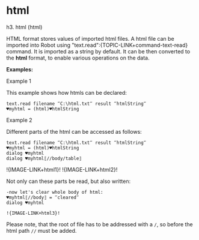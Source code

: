 # html

h3. html (html)

HTML format stores values of imported html files.
A html file can be imported into Robot using "text.read":{TOPIC-LINK+command-text-read} command. It is imported as a string by default. It can be then converted to the **html** format, to enable various operations on the data.

**Examples:**

Example 1

This example shows how htmls can be declared:

```G1ANT
text.read filename ‴C:\html.txt‴ result ‴htmlString‴
♥myhtml = (html)♥htmlString

```

Example 2

Different parts of the html can be accessed as follows:

```G1ANT
text.read filename ‴C:\html.txt‴ result ‴htmlString‴
♥myhtml = (html)♥htmlString
dialog ♥myhtml
dialog ♥myhtml⟦//body/table⟧

```

!{IMAGE-LINK+html1}!   !{IMAGE-LINK+html2}! 

Not only can these parts be read, but also written:

```G1ANT
-now let's clear whole body of html:
♥myhtml⟦//body⟧ = ‴cleared‴ 
dialog ♥myhtml
 
!{IMAGE-LINK+html3}! 

```

Please note, that the root of file has to be addressed with a `/`, so before the html path `//` must be added.